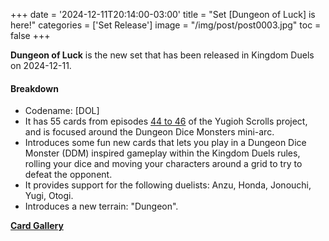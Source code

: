 +++
date = '2024-12-11T20:14:00-03:00'
title = "Set [Dungeon of Luck] is here!"
categories = ['Set Release']
image = "/img/post/post0003.jpg"
toc = false
+++

**Dungeon of Luck** is the new set that has been released in Kingdom Duels on 2024-12-11.

#### Breakdown

- Codename: [DOL]
- It has 55 cards from episodes [44 to 46](/story/museum-arc/) of the Yugioh Scrolls project, and is focused around the Dungeon Dice Monsters mini-arc.
- Introduces some fun new cards that lets you play in a Dungeon Dice Monster (DDM) inspired gameplay within the Kingdom Duels rules, rolling your dice and moving your characters around a grid to try to defeat the opponent.
- It provides support for the following duelists: Anzu, Honda, Jonouchi, Yugi, Otogi.
- Introduces a new terrain: "Dungeon".

[**Card Gallery**](/deckbuilder/index.html#9)
